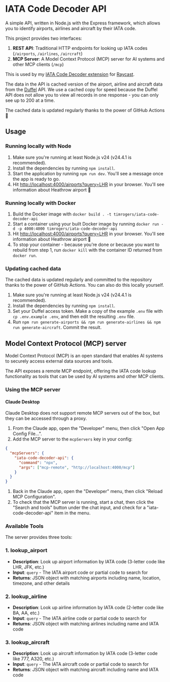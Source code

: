 # IATA Code Decoder API

A simple API, written in Node.js with the Express framework, which allows you to identify airports, airlines and aircraft by their IATA code.

This project provides two interfaces:
1. **REST API**: Traditional HTTP endpoints for looking up IATA codes (`/airports`, `/airlines`, `/aircraft`)
2. **MCP Server**: A Model Context Protocol (MCP) server for AI systems and other MCP clients (`/mcp`)

This is used by my [IATA Code Decoder extension](https://github.com/timrogers/raycast-iata-code-decoder) for [Raycast](https://raycast.com).

The data in the API is cached version of the airport, airline and aircraft data from the [Duffel](https://duffel.com) API. We use a cached copy for speed because the Duffel API does not allow you to view all records in one response - you can only see up to 200 at a time.

The cached data is updated regularly thanks to the power of GitHub Actions 👼

## Usage

### Running locally with Node

1. Make sure you're running at least Node.js v24 (v24.4.1 is recommended).
2. Install the dependencies by running `npm install`.
3. Start the application by running `npm run dev`. You'll see a message once the app is ready to go.
4. Hit <http://localhost:4000/airports?query=LHR> in your browser. You'll see information about Heathrow airport 🥳

### Running locally with Docker

1. Build the Docker image with `docker build . -t timrogers/iata-code-decoder-api`
2. Start a container using your built Docker image by running `docker run -d -p 4000:4000 timrogers/iata-code-decoder-api`
3. Hit <http://localhost:4000/airports?query=LHR> in your browser. You'll see information about Heathrow airport 🥳
4. To stop your container - because you're done or because you want to rebuild from step 1, run `docker kill` with the container ID returned from `docker run`.

### Updating cached data

The cached data is updated regularly and committed to the repository thanks to the power of GitHub Actions. You can also do this locally yourself.

1. Make sure you're running at least Node.js v24 (v24.4.1 is recommended).
2. Install the dependencies by running `npm install`.
3. Set your Duffel access token. Make a copy of the example `.env` file with `cp .env.example .env`, and then edit the resulting `.env` file.
4. Run `npm run generate-airports && rpm run generate-airlines && npm run generate-aircraft`. Commit the result.

## Model Context Protocol (MCP) server

Model Context Protocol (MCP) is an open standard that enables AI systems to securely access external data sources and tools. 

The API exposes a remote MCP endpoint, offering the IATA code lookup functionality as tools that can be used by AI systems and other MCP clients.

### Using the MCP server

#### Claude Desktop

Claude Desktop does not support remote MCP servers out of the box, but they can be accessed through a proxy.

1. From the Claude app, open the "Developer" menu, then click "Open App Config File...".
1. Add the MCP server to the `mcpServers` key in your config:

```json
{
  "mcpServers": {
    "iata-code-decoder-api": {
      "command": "npx",
      "args": ["mcp-remote", "http://localhost:4000/mcp"]
    }
  }
}
```

1. Back in the Claude app, open the "Developer" menu, then click "Reload MCP Configuration".
1. To check that the MCP server is running, start a chat, then click the "Search and tools" button under the chat input, and check for a "iata-code-decoder-api" item in the menu.

### Available Tools

The server provides three tools:

### 1. lookup_airport
- **Description**: Look up airport information by IATA code (3-letter code like LHR, JFK, etc.)
- **Input**: `query` - The IATA airport code or partial code to search for
- **Returns**: JSON object with matching airports including name, location, timezone, and other details

### 2. lookup_airline
- **Description**: Look up airline information by IATA code (2-letter code like BA, AA, etc.)
- **Input**: `query` - The IATA airline code or partial code to search for
- **Returns**: JSON object with matching airlines including name and IATA code

### 3. lookup_aircraft
- **Description**: Look up aircraft information by IATA code (3-letter code like 777, A320, etc.)
- **Input**: `query` - The IATA aircraft code or partial code to search for
- **Returns**: JSON object with matching aircraft including name and IATA code


